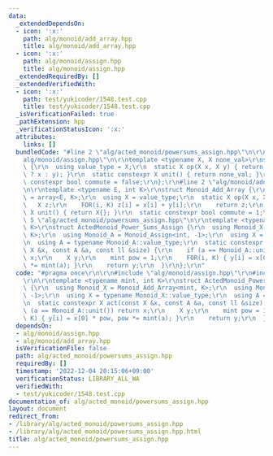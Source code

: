 ```yaml
---
data:
  _extendedDependsOn:
  - icon: ':x:'
    path: alg/monoid/add_array.hpp
    title: alg/monoid/add_array.hpp
  - icon: ':x:'
    path: alg/monoid/assign.hpp
    title: alg/monoid/assign.hpp
  _extendedRequiredBy: []
  _extendedVerifiedWith:
  - icon: ':x:'
    path: test/yukicoder/1548.test.cpp
    title: test/yukicoder/1548.test.cpp
  _isVerificationFailed: true
  _pathExtension: hpp
  _verificationStatusIcon: ':x:'
  attributes:
    links: []
  bundledCode: "#line 2 \"alg/acted_monoid/powersums_assign.hpp\"\n\r\n#line 2 \"\
    alg/monoid/assign.hpp\"\n\r\ntemplate <typename X, X none_val>\r\nstruct Monoid_Assign\
    \ {\r\n  using value_type = X;\r\n  static X op(X x, X y) { return (y == none_val\
    \ ? x : y); }\r\n  static constexpr X unit() { return none_val; }\r\n  static\
    \ constexpr bool commute = false;\r\n};\r\n#line 2 \"alg/monoid/add_array.hpp\"\
    \n\r\ntemplate <typename E, int K>\r\nstruct Monoid_Add_Array {\r\n  using value_type\
    \ = array<E, K>;\r\n  using X = value_type;\r\n  static X op(X x, X y) {\r\n \
    \   X z;\r\n    FOR(i, K) z[i] = x[i] + y[i];\r\n    return z;\r\n  }\r\n  static\
    \ X unit() { return X{}; }\r\n  static constexpr bool commute = 1;\r\n};\r\n#line\
    \ 5 \"alg/acted_monoid/powersums_assign.hpp\"\n\r\ntemplate <typename mint, int\
    \ K>\r\nstruct ActedMonoid_Power_Sums_Assign {\r\n  using Monoid_X = Monoid_Add_Array<mint,\
    \ K>;\r\n  using Monoid_A = Monoid_Assign<int, -1>;\r\n  using X = typename Monoid_X::value_type;\r\
    \n  using A = typename Monoid_A::value_type;\r\n  static constexpr X act(const\
    \ X &x, const A &a, const ll &size) {\r\n    if (a == Monoid_A::unit()) return\
    \ x;\r\n    X y;\r\n    mint pow = 1;\r\n    FOR(i, K) { y[i] = x[0] * pow, pow\
    \ *= mint(a); }\r\n    return y;\r\n  }\r\n};\r\n"
  code: "#pragma once\r\n\r\n#include \"alg/monoid/assign.hpp\"\r\n#include \"alg/monoid/add_array.hpp\"\
    \r\n\r\ntemplate <typename mint, int K>\r\nstruct ActedMonoid_Power_Sums_Assign\
    \ {\r\n  using Monoid_X = Monoid_Add_Array<mint, K>;\r\n  using Monoid_A = Monoid_Assign<int,\
    \ -1>;\r\n  using X = typename Monoid_X::value_type;\r\n  using A = typename Monoid_A::value_type;\r\
    \n  static constexpr X act(const X &x, const A &a, const ll &size) {\r\n    if\
    \ (a == Monoid_A::unit()) return x;\r\n    X y;\r\n    mint pow = 1;\r\n    FOR(i,\
    \ K) { y[i] = x[0] * pow, pow *= mint(a); }\r\n    return y;\r\n  }\r\n};\r\n"
  dependsOn:
  - alg/monoid/assign.hpp
  - alg/monoid/add_array.hpp
  isVerificationFile: false
  path: alg/acted_monoid/powersums_assign.hpp
  requiredBy: []
  timestamp: '2022-12-04 20:15:06+09:00'
  verificationStatus: LIBRARY_ALL_WA
  verifiedWith:
  - test/yukicoder/1548.test.cpp
documentation_of: alg/acted_monoid/powersums_assign.hpp
layout: document
redirect_from:
- /library/alg/acted_monoid/powersums_assign.hpp
- /library/alg/acted_monoid/powersums_assign.hpp.html
title: alg/acted_monoid/powersums_assign.hpp
---
```

